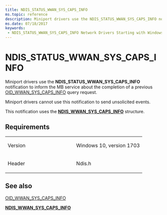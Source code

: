 ```yaml
---
title: NDIS_STATUS_WWAN_SYS_CAPS_INFO
ms.topic: reference
description: Miniport drivers use the NDIS_STATUS_WWAN_SYS_CAPS_INFO notification to inform the MB service about the completion of a previous OID_WWAN_SYS_CAPS_INFO query request.
ms.date: 07/18/2017
keywords:
 - NDIS_STATUS_WWAN_SYS_CAPS_INFO Network Drivers Starting with Windows Vista
---
```


# NDIS\_STATUS\_WWAN\_SYS\_CAPS\_INFO


Miniport drivers use the **NDIS\_STATUS\_WWAN\_SYS\_CAPS\_INFO** notification to inform the MB service about the completion of a previous [OID\_WWAN\_SYS\_CAPS\_INFO](./oid-wwan-sys-caps.md) query request.

Miniport drivers cannot use this notification to send unsolicited events.

This notification uses the [**NDIS\_WWAN\_SYS\_CAPS\_INFO**](/windows-hardware/drivers/ddi/ndiswwan/ns-ndiswwan-_ndis_wwan_sys_caps_info) structure.

## Requirements

<table>
<colgroup>
<col width="50%" />
<col width="50%" />
</colgroup>
<tbody>
<tr class="odd">
<td><p>Version</p></td>
<td><p>Windows 10, version 1703</p></td>
</tr>
<tr class="even">
<td><p>Header</p></td>
<td>Ndis.h</td>
</tr>
</tbody>
</table>

## See also


[OID\_WWAN\_SYS\_CAPS\_INFO](./oid-wwan-sys-caps.md)

[**NDIS\_WWAN\_SYS\_CAPS\_INFO**](/windows-hardware/drivers/ddi/ndiswwan/ns-ndiswwan-_ndis_wwan_sys_caps_info)

 

